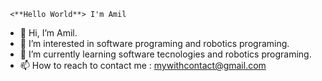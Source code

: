      <**Hello World**> I'm Amil

- 👋 Hi, I’m Amil.
- 👀 I’m interested in software programing and robotics programing. 
- 🌱 I’m currently learning software tecnologies and  robotics programing.
- 📫 How to reach to contact me : mywithcontact@gmail.com


